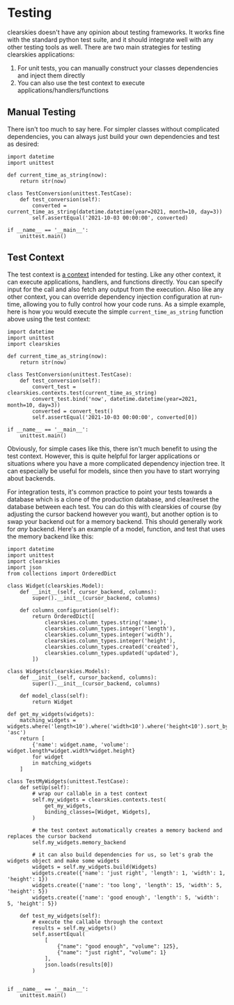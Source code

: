 # Testing

clearskies doesn't have any opinion about testing frameworks.  It works fine with the standard python test suite, and it should integrate well with any other testing tools as well.  There are two main strategies for testing clearskies applications:

 1. For unit tests, you can manually construct your classes dependencies and inject them directly
 2. You can also use the test context to execute applications/handlers/functions

## Manual Testing

There isn't too much to say here.  For simpler classes without complicated dependencies, you can always just build your own dependencies and test as desired:

```
import datetime
import unittest

def current_time_as_string(now):
    return str(now)

class TestConversion(unittest.TestCase):
    def test_conversion(self):
        converted = current_time_as_string(datetime.datetime(year=2021, month=10, day=3))
        self.assertEqual('2021-10-03 00:00:00', converted)

if __name__ == '__main__':
    unittest.main()
```

## Test Context

The test context is [a context](./5_handlers.md) intended for testing.  Like any other context, it can execute applications, handlers, and functions directly.  You can specify input for the call and also fetch any output from the execution.  Also like any other context, you can override dependency injection configuration at run-time, allowing you to fully control how your code runs.  As a simple example, here is how you would execute the simple `current_time_as_string` function above using the test context:

```
import datetime
import unittest
import clearskies

def current_time_as_string(now):
    return str(now)

class TestConversion(unittest.TestCase):
    def test_conversion(self):
        convert_test = clearskies.contexts.test(current_time_as_string)
        convert_test.bind('now', datetime.datetime(year=2021, month=10, day=3))
        converted = convert_test()
        self.assertEqual('2021-10-03 00:00:00', converted[0])

if __name__ == '__main__':
    unittest.main()
```

Obviously, for simple cases like this, there isn't much benefit to using the test context.  However, this is quite helpful for larger applications or situations where you have a more complicated dependency injection tree.  It can especially be useful for models, since then you have to start worrying about backends.

For integration tests, it's common practice to point your tests towards a database which is a clone of the production database, and clear/reset the database between each test.  You can do this with clearskies of course (by adjusting the cursor backend however you want), but another option is to swap your backend out for a memory backend.  This should generally work for _any_ backend.  Here's an example of a model, function, and test that uses the memory backend like this:

```
import datetime
import unittest
import clearskies
import json
from collections import OrderedDict

class Widget(clearskies.Model):
    def __init__(self, cursor_backend, columns):
        super().__init__(cursor_backend, columns)

    def columns_configuration(self):
        return OrderedDict([
            clearskies.column_types.string('name'),
            clearskies.column_types.integer('length'),
            clearskies.column_types.integer('width'),
            clearskies.column_types.integer('height'),
            clearskies.column_types.created('created'),
            clearskies.column_types.updated('updated'),
        ])

class Widgets(clearskies.Models):
    def __init__(self, cursor_backend, columns):
        super().__init__(cursor_backend, columns)

    def model_class(self):
        return Widget

def get_my_widgets(widgets):
    matching_widgets = widgets.where('length<10').where('width<10').where('height<10').sort_by('name', 'asc')
    return [
        {'name': widget.name, 'volume': widget.length*widget.width*widget.height}
        for widget
        in matching_widgets
    ]

class TestMyWidgets(unittest.TestCase):
    def setUp(self):
        # wrap our callable in a test context
        self.my_widgets = clearskies.contexts.test(
            get_my_widgets,
            binding_classes=[Widget, Widgets],
        )

        # the test context automatically creates a memory backend and replaces the cursor backend
        self.my_widgets.memory_backend

        # it can also build dependencies for us, so let's grab the widgets object and make some widgets
        widgets = self.my_widgets.build(Widgets)
        widgets.create({'name': 'just right', 'length': 1, 'width': 1, 'height': 1})
        widgets.create({'name': 'too long', 'length': 15, 'width': 5, 'height': 5})
        widgets.create({'name': 'good enough', 'length': 5, 'width': 5, 'height': 5})

    def test_my_widgets(self):
        # execute the callable through the context
        results = self.my_widgets()
        self.assertEqual(
            [
                {"name": "good enough", "volume": 125},
                {"name": "just right", "volume": 1}
            ],
            json.loads(results[0])
        )


if __name__ == '__main__':
    unittest.main()
```
